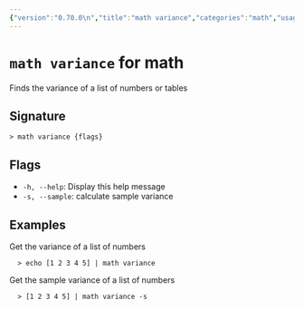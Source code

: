 ```yaml
---
{"version":"0.70.0\n","title":"math variance","categories":"math","usage":"Finds the variance of a list of numbers or tables\n"}
---
```

<!-- THIS FILE IS GENERATED BY update_book_commands.cjs USING NUSHELL'S HELP COMMANDS.
REFRAIN FROM EDITING IT MANUALLY.-->
# <code>math variance</code> for math

<div class='command-title'>Finds the variance of a list of numbers or tables</div>

## Signature

```> math variance {flags}```

## Flags

 * ```-h, --help```: Display this help message
 * ```-s, --sample```: calculate sample variance
## Examples

  Get the variance of a list of numbers
```shell
  > echo [1 2 3 4 5] | math variance
```
  Get the sample variance of a list of numbers
```shell
  > [1 2 3 4 5] | math variance -s
```


